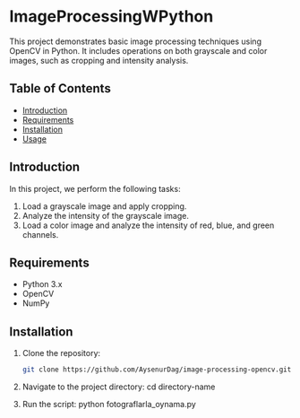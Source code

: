 # ImageProcessingWPython

This project demonstrates basic image processing techniques using OpenCV in Python. It includes operations on both grayscale and color images, such as cropping and intensity analysis.

## Table of Contents
- [Introduction](#introduction)
- [Requirements](#requirements)
- [Installation](#installation)
- [Usage](#usage)


## Introduction

In this project, we perform the following tasks:
1. Load a grayscale image and apply cropping.
2. Analyze the intensity of the grayscale image.
3. Load a color image and analyze the intensity of red, blue, and green channels.

## Requirements

- Python 3.x
- OpenCV
- NumPy

## Installation

1. Clone the repository:
   ```bash
   git clone https://github.com/AysenurDag/image-processing-opencv.git
   
2. Navigate to the project directory:
   cd directory-name

4. Run the script:
   python fotograflarla_oynama.py




